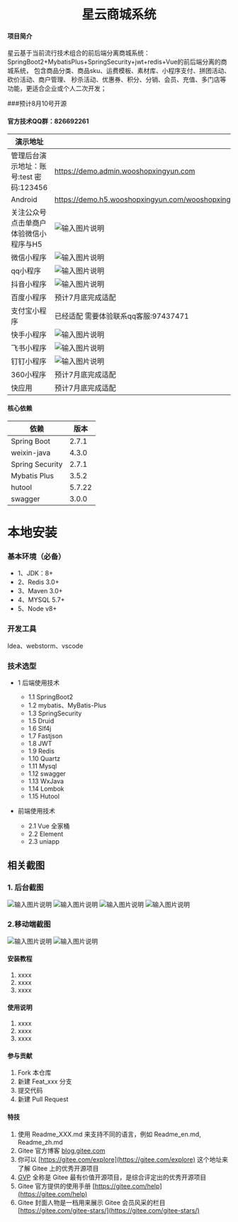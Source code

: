 <h1 style="text-align: center">星云商城系统</h1>

#### 项目简介
星云基于当前流行技术组合的前后端分离商城系统： SpringBoot2+MybatisPlus+SpringSecurity+jwt+redis+Vue的前后端分离的商城系统， 包含商品分类、商品sku、运费模板、素材库、小程序支付、拼团活动、砍价活动、商户管理、 秒杀活动、优惠券、积分、分销、会员、充值、多门店等功能，更适合企业或个人二次开发；

###预计8月10号开源
#### 官方技术QQ群：826692261
|  演示地址 |   |
|---|---|
| 管理后台演示地址：账号:test 密码:123456    |  https://demo.admin.wooshopxingyun.com |
| Android  |  https://demo.h5.wooshopxingyun.com/wooshopxingyun_anz.apk |
| 关注公众号点击单商户体验微信小程序与H5  | ![输入图片说明](https://demo.h5.wooshopxingyun.com/kaiyun/qrcode_for_gh_34624ccb5486_258.jpg) |
|  微信小程序 |  ![输入图片说明](https://demo.h5.wooshopxingyun.com/kaiyun/gh_99c8025b8c5b_258%20(1).jpg) |
|  qq小程序 | ![输入图片说明](https://demo.h5.wooshopxingyun.com/kaiyun/qqcode.png)  |
|  抖音小程序 | ![输入图片说明](https://demo.h5.wooshopxingyun.com/kaiyun/zijietiaodon.png)  |
| 百度小程序  | 预计7月底完成适配  |
|  支付宝小程序 | 已经适配 需要体验联系qq客服:97437471  |
|  快手小程序 |  ![输入图片说明](https://demo.h5.wooshopxingyun.com/kaiyun/kuaishou.png) |
|  飞书小程序 | ![输入图片说明](https://demo.h5.wooshopxingyun.com/kaiyun/feishu.png)    |
| 钉钉小程序  | ![输入图片说明](https://demo.h5.wooshopxingyun.com/kaiyun/dindin.png)      |
| 360小程序  | 预计7月底完成适配  |
| 快应用  | 预计7月底完成适配  |


#### 核心依赖

| 依赖              | 版本     |
|-----------------|--------|
| Spring Boot     | 2.7.1  |
| weixin-java     | 4.3.0  |
| Spring Security | 2.7.1  |
| Mybatis Plus    | 3.5.2  |
| hutool          | 5.7.22 |
| swagger         | 3.0.0  |

# 本地安装
### 基本环境（必备）
- 1、JDK：8+
- 2、Redis 3.0+
- 3、Maven 3.0+
- 4、MYSQL 5.7+
- 5、Node v8+
### 开发工具
Idea、webstorm、vscode

### 技术选型
* 1 后端使用技术
    * 1.1 SpringBoot2
    * 1.2 mybatis、MyBatis-Plus
    * 1.3 SpringSecurity
    * 1.5 Druid
    * 1.6 Slf4j
    * 1.7 Fastjson
    * 1.8 JWT
    * 1.9 Redis
    * 1.10 Quartz
    * 1.11 Mysql
    * 1.12 swagger
    * 1.13 WxJava
    * 1.14 Lombok
    * 1.15 Hutool
        
* 前端使用技术
    * 2.1 Vue 全家桶
    * 2.2 Element
    * 2.3 uniapp


## 相关截图

### 1. 后台截图
![输入图片说明](https://demo.h5.wooshopxingyun.com/kaiyun/%E5%BE%AE%E4%BF%A1%E6%88%AA%E5%9B%BE_20220716205731.png)
![输入图片说明](https://demo.h5.wooshopxingyun.com/kaiyun/%E5%BE%AE%E4%BF%A1%E6%88%AA%E5%9B%BE_20220716205758.png)
![输入图片说明](https://demo.h5.wooshopxingyun.com/kaiyun/%E5%BE%AE%E4%BF%A1%E6%88%AA%E5%9B%BE_20220716205812.png)
![输入图片说明](https://demo.h5.wooshopxingyun.com/kaiyun/%E5%BE%AE%E4%BF%A1%E6%88%AA%E5%9B%BE_20220716205828.png)
### 2.移动端截图
![输入图片说明](https://demo.h5.wooshopxingyun.com/kaiyun/%E6%9C%AA%E6%A0%87%E9%A2%98-1.png)
![输入图片说明](https://demo.h5.wooshopxingyun.com/kaiyun/%E6%9C%AA%E6%A0%87%E9%A2%98-2.png)

#### 安装教程

1.  xxxx
2.  xxxx
3.  xxxx

#### 使用说明

1.  xxxx
2.  xxxx
3.  xxxx

#### 参与贡献

1.  Fork 本仓库
2.  新建 Feat_xxx 分支
3.  提交代码
4.  新建 Pull Request


#### 特技

1.  使用 Readme\_XXX.md 来支持不同的语言，例如 Readme\_en.md, Readme\_zh.md
2.  Gitee 官方博客 [blog.gitee.com](https://blog.gitee.com)
3.  你可以 [https://gitee.com/explore](https://gitee.com/explore) 这个地址来了解 Gitee 上的优秀开源项目
4.  [GVP](https://gitee.com/gvp) 全称是 Gitee 最有价值开源项目，是综合评定出的优秀开源项目
5.  Gitee 官方提供的使用手册 [https://gitee.com/help](https://gitee.com/help)
6.  Gitee 封面人物是一档用来展示 Gitee 会员风采的栏目 [https://gitee.com/gitee-stars/](https://gitee.com/gitee-stars/)
